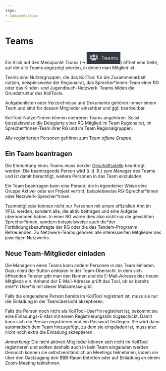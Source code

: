 ```yaml
---
tags:
- Dokumentation
---
```

# Teams

Ein Klick auf den Menüpunkt *Teams* \(→ ![Profile-Icon|70](attachments/button_teams_icon.png)\) öffnet eine Seite, auf der alle Teams angezeigt werden, in denen man Mitglied ist.

Teams sind Nutzergruppen, die das KollTool für die Zusammenarbeit nutzen, beispielsweise der Regionalrat, das Sprecher\*innen-Team einer RG oder das Kinder- und Jugendbuch-Netzwerk. Teams bilden die Grundstruktur des KollTools.

Aufgabenlisten oder Verzeichnisse und Dokumente gehören immer einem Team und sind für dessen Mitglieder einsehbar und ggf. bearbeitbar.

KollTool-Nutzer\*innen können mehreren Teams angehören. So ist beispielsweise die Delegierte einer RG Mitglied im Team Regionalrat, im Sprecher\*innen-Team ihrer RG und im Team Regionalgruppen.

Alle registrierten Personen gehören zum Team *offene Gruppe*.

## Ein Team beantragen

Die Einrichtung eines Teams muss bei der [Geschäftsstelle](mailto:geschaeftsstelle@vfll.de) beantragt werden. Die beantragende Person wird (i. d. R.) zum Manager des Teams und ist damit berechtigt, weitere Personen in das Team einzuladen.

Ein Team beantragen kann eine Person, die in irgendeiner Weise eine Gruppe Aktiver oder ein Projekt vertritt, beispielsweise RG-Sprecher\*innen oder Netzwerk-Sprecher\*innen.

Teammitglieder können nicht nur Personen mit einem offiziellen Amt im VFLL werden, sondern alle, die aktiv beitragen und eine Aufgabe übernommen haben. In einer RG wären dies also nicht nur die gewählten Sprecher\*innen, sondern beispielsweise auch die\*der Fortbildungsbeauftragte der RG oder die das Tandem-Programm Betreuenden. Zu Netzwerk-Teams gehören alle interessierten Mitglieder des jeweiligen Netzwerks.

## Neue Team-Mitglieder einladen

Die Managerin eines Teams kann andere Personen in das Team einladen. Dazu dient der Button *einladen* in der Team-Übersicht. In dem sich öffnenden Fenster gibt man den Namen und die E-Mail-Adresse des neuen Mitglieds ein. Anhand der E-Mail-Adresse prüft das Tool, ob es bereits eine\*n User\*in mit dieser Mailadresse gibt.

Falls die eingeladene Person bereits im KollTool registriert ist, muss sie nur die Einladung in der Teamübersicht akzeptieren.

Falls die Person noch nicht als KollTool-User\*in registriert ist, bekommt sie eine Einladungs-E-Mail mit einem Registrierungslink zugeschickt. Damit kann sich die Person registrieren und ein Passwort festlegen. Sie wird dann automatisch dem Team hinzugefügt, zu dem sie eingeladen ist, muss also nicht noch extra die Einladung akzeptieren.

*Anmerkung:* Die nicht aktiven Mitglieder können sich nicht im KollTool registrieren und sollten deshalb auch in kein Team eingeladen werden. Dennoch können sie selbstverständlich an Meetings teilnehmen, indem sie über den Gastzugang den BBB-Raum betreten oder auf Einladung an einem Zoom-Meeting teilnehmen.